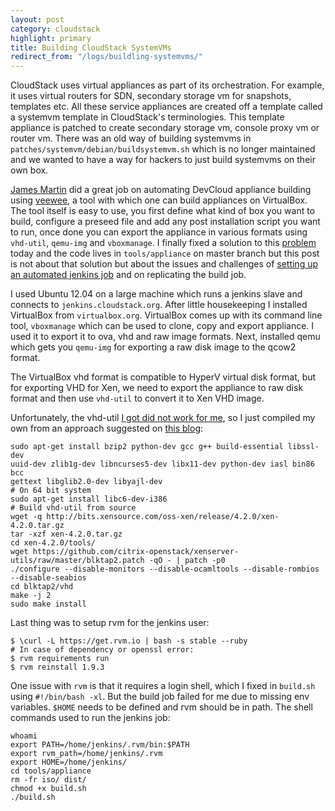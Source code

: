 ```yaml
---
layout: post
category: cloudstack
highlight: primary
title: Building CloudStack SystemVMs
redirect_from: "/logs/buildling-systemvms/"
---
```


CloudStack uses virtual appliances as part of its orchestration. For example, it
uses virtual routers for SDN, secondary storage vm for snapshots, templates etc.
All these service appliances are created off a template called a systemvm
template in CloudStack's terminologies. This template appliance is patched to create
secondary storage vm, console proxy vm or router vm. There was an old way of building
systemvms in `patches/systemvm/debian/buildsystemvm.sh` which is no longer maintained
and we wanted to have a way for hackers to just build systemvms on their own box.

[James Martin](mailto:jmartin@basho.com) did a great job on automating DevCloud appliance
building using [veewee](https://github.com/jedi4ever/veewee/), a tool with
which one can build appliances on VirtualBox. The tool itself is easy to use, you
first define what kind of box you want to build, configure a preseed file and add
any post installation script you want to run, once done you can export the appliance in
various formats using `vhd-util`, `qemu-img` and `vboxmanage`. I finally fixed a
solution to this [problem](https://issues.apache.org/jira/browse/CLOUDSTACK-1066)
today and the code lives in `tools/appliance` on master branch but this post is
not about that solution but about the issues and challenges of [setting up an
automated jenkins job](http://jenkins.cloudstack.org/job/build-systemvm-master)
and on replicating the build job.

I used Ubuntu 12.04 on a large machine which runs a jenkins slave and connects
to `jenkins.cloudstack.org`. After little housekeeping I installed VirtualBox from
`virtualbox.org`. VirtualBox comes up with its command line tool, `vboxmanage`
which can be used to clone, copy and export appliance. I used it to export it to
ova, vhd and raw image formats. Next, installed qemu which gets you `qemu-img` for
exporting a raw disk image to the qcow2 format.

The VirtualBox vhd format is compatible to HyperV virtual disk format, but for
exporting VHD for Xen, we need to export the appliance to raw disk format and
then use `vhd-util` to convert it to Xen VHD image.

Unfortunately, the vhd-util [I got did not work for me](http://download.cloud.com.s3.amazonaws.com/tools/vhd-util),
so I just compiled my own from an approach suggested on [this blog](http://blogs.citrix.com/2012/10/04/convert-a-raw-image-to-xenserver-vhd/):

    sudo apt-get install bzip2 python-dev gcc g++ build-essential libssl-dev
    uuid-dev zlib1g-dev libncurses5-dev libx11-dev python-dev iasl bin86 bcc
    gettext libglib2.0-dev libyajl-dev
    # On 64 bit system
    sudo apt-get install libc6-dev-i386
    # Build vhd-util from source
    wget -q http://bits.xensource.com/oss-xen/release/4.2.0/xen-4.2.0.tar.gz
    tar -xzf xen-4.2.0.tar.gz
    cd xen-4.2.0/tools/
    wget https://github.com/citrix-openstack/xenserver-utils/raw/master/blktap2.patch -qO - | patch -p0
    ./configure --disable-monitors --disable-ocamltools --disable-rombios --disable-seabios
    cd blktap2/vhd
    make -j 2
    sudo make install

Last thing was to setup rvm for the jenkins user:

    $ \curl -L https://get.rvm.io | bash -s stable --ruby
    # In case of dependency or openssl error:
    $ rvm requirements run
    $ rvm reinstall 1.9.3

One issue with `rvm` is that it requires a login shell, which I fixed in `build.sh`
using `#!/bin/bash -xl`. But the build job failed for me due to missing env variables.
`$HOME` needs to be defined and rvm should be in path. The shell commands used to
run the jenkins job:

    whoami
    export PATH=/home/jenkins/.rvm/bin:$PATH
    export rvm_path=/home/jenkins/.rvm
    export HOME=/home/jenkins/
    cd tools/appliance
    rm -fr iso/ dist/
    chmod +x build.sh
    ./build.sh
